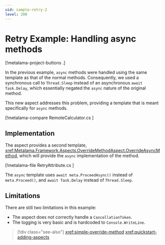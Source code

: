 ```yaml
---
uid: sample-retry-2
level: 200
---
```


# Retry Example: Handling async methods

[!metalama-project-buttons .]

In the previous example, `async` methods were handled using the same template as that of the normal methods. Consequently, we used a synchronous call to `Thread.Sleep` instead of an asynchronous `await Task.Delay`, which essentially negated the `async` nature of the original method.

This new aspect addresses this problem, providing a template that is meant specifically for `async` methods.

[!metalama-compare RemoteCalculator.cs ]

## Implementation

The aspect provides a second template, <xref:Metalama.Framework.Aspects.OverrideMethodAspect.OverrideAsyncMethod>, which will provide the `async` implementation of the method.

[!metalama-file RetryAttribute.cs ]

The `async` template uses `await meta.ProceedAsync()` instead of `meta.Proceed()`, and `await Task.Delay` instead of `Thread.Sleep`.

## Limitations

There are still two limitations in this example:

* The aspect does not correctly handle a `CancellationToken`.
* The logging is very basic and is hardcoded to `Console.WriteLine`.



> [!div class="see-also"]
> <xref:simple-override-method>
> <xref:quickstart-adding-aspects>
